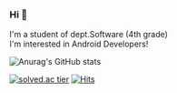 ### Hi 👋
I'm a student of dept.Software (4th grade)<br>
I'm interested in Android Developers!

![Anurag's GitHub stats](https://github-readme-stats.vercel.app/api?username=ashpurple&show_icons=true&theme=nightowl)

[![solved.ac tier](http://mazassumnida.wtf/api/mini/generate_badge?boj=ashpurple)](https://solved.ac/ashpurple)
[![Hits](https://hits.seeyoufarm.com/api/count/incr/badge.svg?url=https%3A%2F%2Fgithub.com%2Fashpurple&count_bg=%2379C83D&title_bg=%23555555&icon=&icon_color=%23E7E7E7&title=hits&edge_flat=false)](https://hits.seeyoufarm.com)            
